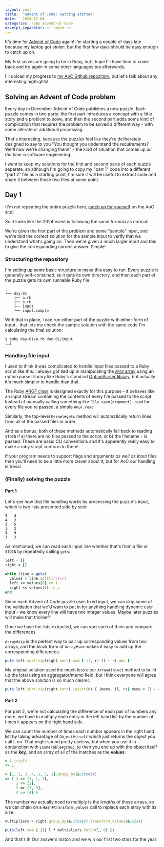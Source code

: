 ```yaml
---
layout: post
title:  "Advent of Code: Getting started"
date:   2024-12-04
categories: ruby advent-of-code
excerpt_separator: <!--more-->
---
```


It's time for [Advent of Code](https://adventofcode.com/2024) again! I'm starting a couple of days late because my laptop got stolen, but the first few days should be easy enough to catch up on.

My first solves are going to be in Ruby, but I hope I'll have time to come back and try again in some other languages too afterwards.

I'll upload my progress to [my AoC Github repository](https://github.com/gareth/advent-of-code-2024), but let's talk about any interesting highlights!

<!--more-->

## Solving an Advent of Code problem

Every day in December Advent of Code publishes a new puzzle. Each puzzle comes in two parts: the first part introduces a concept with a little story and a problem to solve, and then the second part adds some kind of complication that requires the problem to be solved a different way - with some alterate or additional processing.

That's interesting, because the puzzles feel like they're deliberately designed to say to you "You thought you understand the requirements? We'll now we're changing them!" - the kind of situation that comes up *all the time* in software engineering.

I want to keep my solutions for the first and second parts of each puzzle separate, so although I'm going to copy my "part 1" code into a different "part 2" file as a starting point, I'm sure it will be useful to extract code and share it between those two files at some point.

## Day 1

(I'm not repeating the entire puzzle here, [catch up for yourself](https://adventofcode.com/2024/day/1) on the AoC site)

So it looks like the 2024 event is following the same formula as normal:

We're given the first part of the problem and some "sample" input, and we're told the correct solution for the sample input to verify that we understand what's going on. Then we're given a much larger input and told to give the corresponding correct answer. Simple!

### Structuring the repository

I'm setting up some basic structure to make this easy to run. Every puzzle is generally self-contained, so it gets its own directory, and then each part of the puzzle gets its own runnable Ruby file

```
.
└── day-01
    ├── a.rb
    ├── b.rb
    ├── input
    └── input.sample
```

With that in place, I can run either part of the puzzle with either form of input - that lets me check the sample solution with the same code I'm calculating the final solution:

```
$ ruby day-01/a.rb day-01/input
[…]
```

### Handling file input

I used to think it was complicated to handle input files passed to a Ruby script like this. I always got tied up in manipulating the [`ARGV` array](https://ruby-doc.org/3.3.6/Object.html#ARGV) using an option parser library like Ruby's standard [OptionParser library](https://ruby-doc.org/3.3.6/optparse/tutorial_rdoc.html), but actually it's much simpler to handle than that.

The Ruby [ARGF class](https://ruby-doc.org/3.3.6/ARGF.html) is designed exactly for this purpose - it behaves like an input stream containing the contents of every file passed to the script. Instead of manually calling something like `File.open(argument).read` for every file you're passed, a simple `ARGF.read`

Similarly, the top-level `Kernel#gets` method will automatically return lines from all of the passed files in order.

And as a bonus, both of these methods automatically fall back to reading `STDIN` if a) there are no files passed to the script, or b) the filename `-` is passed. These are basic CLI conventions and it's apparently really easy to make a ruby script conform to them!

If your program needs to support flags and arguments *as well as* input files then you'll need to be a little more clever about it, but for AoC our handling is trivial.

### (Finally) solving the puzzle

#### Part 1

Let's see how that file handling works by processing the puzzle's input, which is two lists presented side by side:

```
3   4
4   3
2   5
1   3
3   9
3   3
```

As mentioned, we can read each input line whether that's from a file or `STDIN` by repeatedly calling `gets`:

```ruby
left = []
right = []

while (line = gets)
  values = line.split(/\s+/)
  left << values[0].to_i
  right << values[1].to_i
end
```

Since each Advent of Code puzzle uses fixed input, we can skip some of the validation that we'd want to put in for anything handling dynamic user input - we know every line will have two integer values. Maybe later puzzles will make that trickier?

Once we have the lists extracted, we can sort each of them and compare the differences

`Array#zip` is the perfect way to pair up corresponding values from two arrays, and the block form of `Array#sum` makes it easy to add up the corresponding differences:

```ruby
puts left.sort.zip(right.sort).sum { |l, r| (l - r).abs }
```

My original solution used the much less clear `Array#inject` method to build up the total using an aggregator/memo field, but I think everyone will agree that the above solution is so much clearer.

```ruby
puts left.sort.zip(right.sort).inject(0) { |memo, (l, r)| memo + (l - r).abs } # 🤮
```

#### Part 2

For part 2, we're not calculating the difference of each pair of numbers any more, we have to multiply each entry in the left hand list by the number of times it appears on the right hand side.

We can count the number of times each number appears in the right hand list by taking advantage of `Object#itself` which just returns the object you call it on. That might sound pretty useless, but when you use it in conjunction with `Enumerable#group_by` then you end up with the object itself as the **key**, and an array of all of the matches as the **values**:

```ruby
> 1.itself
=> 1

> [1, 2, 3, 4, 1, 3, 1].group_by(&:itself)
=> { 1 => [1, 1, 1],
     2 => [2],
     3 => [3, 3],
     4 => [4] }
```

The number we actually need to multiply is the *lengths* of these arrays, so we can chain on a `Hash#transform_values` call to replace each array with its size:

```ruby
multipliers = right.group_by(&:itself).transform_values(&:size)

puts(left.sum { |l| l * multipliers.fetch(l, 0) })
```

And that's it! Our answers match and we win our first two stars for the year!

